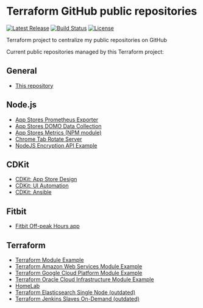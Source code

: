 # Terraform GitHub public repositories

[![Latest Release][release-badge]][release-url]
[![Build Status][github-badge]][github-url]
[![License][license-badge]][license-url]

Terraform project to centralize my public repositories on GitHub

Current public repositories managed by this Terraform project:

## General

* [This repository][terraform-github-public]

## Node.js

* [App Stores Prometheus Exporter][app-stores-prometheus-exporter]
* [App Stores DOMO Data Collection][app-stores-domo-data-collection]
* [App Stores Metrics (NPM module)][app-stores-metrics]
* [Chrome Tab Rotate Server][chrome-tab-rotate-server]
* [NodeJS Encryption API Example][nodejs-encryption-api-example]

## CDKit

* [CDKit: App Store Design][cdkit.appstore.design]
* [CDKit: UI Automation][cdkit.ui.automation]
* [CDKit: Ansible][cdkit.ansible]

## Fitbit

* [Fitbit Off-peak Hours app][fitbit-off-peak-hours]

## Terraform

* [Terraform Module Example][terraform-module-example]
* [Terraform Amazon Web Services Module Example][terraform-aws-module-example]
* [Terraform Google Cloud Platform Module Example][terraform-gcp-module-example]
* [Terraform Oracle Cloud Infrastructure Module Example][terraform-oci-module-example]
* [HomeLab][homelab]
* [Terraform Elasticsearch Single Node (outdated)][terraform-elasticsearch-single-node]
* [Terraform Jenkins Slaves On-Demand (outdated)][terraform-jenkins-slaves-on-demand]

[release-badge]: https://img.shields.io/github/v/release/timoa/terraform-github-public?logoColor=orange
[release-url]: https://github.com/timoa/terraform-github-public/releases
[github-badge]: https://github.com/timoa/terraform-github-public/workflows/Terraform/badge.svg
[github-url]: https://github.com/timoa/terraform-github-public/actions?query=workflow%3ABuild
[license-badge]: https://img.shields.io/github/license/timoa/terraform-github-public
[license-url]: https://raw.githubusercontent.com/timoa/app-stores-prometheus-exporter/master/LICENSE
[terraform-github-public]: https://github.com/timoa/terraform-github-public
[app-stores-prometheus-exporter]: https://github.com/timoa/app-stores-prometheus-exporter
[app-stores-domo-data-collection]: https://github.com/timoa/app-stores-domo-data-collection
[app-stores-metrics]: https://github.com/timoa/app-stores-metrics
[chrome-tab-rotate-server]: https://github.com/timoa/chrome-tab-rotate-server
[nodejs-encryption-api-example]: https://github.com/timoa/nodejs-encryption-api-example
[cdkit.appstore.design]: https://github.com/timoa/cdkit.appstore.design
[cdkit.ui.automation]: https://github.com/timoa/cdkit.ui.automation
[cdkit.ansible]: https://github.com/timoa/cdkit.ansible
[fitbit-off-peak-hours]: https://github.com/timoa/fitbit-off-peak-hours
[homelab]: https://github.com/timoa/homelab
[terraform-module-example]: https://github.com/timoa/terraform-module-example
[terraform-aws-module-example]: https://github.com/timoa/terraform-aws-module-example
[terraform-gcp-module-example]: https://github.com/timoa/terraform-gcp-module-example
[terraform-oci-module-example]: https://github.com/timoa/terraform-oci-module-example
[terraform-elasticsearch-single-node]: https://github.com/timoa/terraform-elasticsearch-single-node
[terraform-jenkins-slaves-on-demand]: https://github.com/timoa/terraform-jenkins-slaves-on-demand
